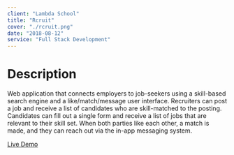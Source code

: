 ```yaml
---
client: "Lambda School"
title: "Rcruit"
cover: "./rcruit.png"   
date: "2018-08-12"
service: "Full Stack Development"
---
```

# Description

Web application that connects employers to job-seekers using a skill-based search engine and a like/match/message user interface. Recruiters can post a job and receive a list of candidates who are skill-matched to the posting. Candidates can fill out a single form and receive a list of jobs that are relevant to their skill set. When both parties like each other, a match is made, and they can reach out via the in-app messaging system.

[Live Demo](https://rcruit.app/)